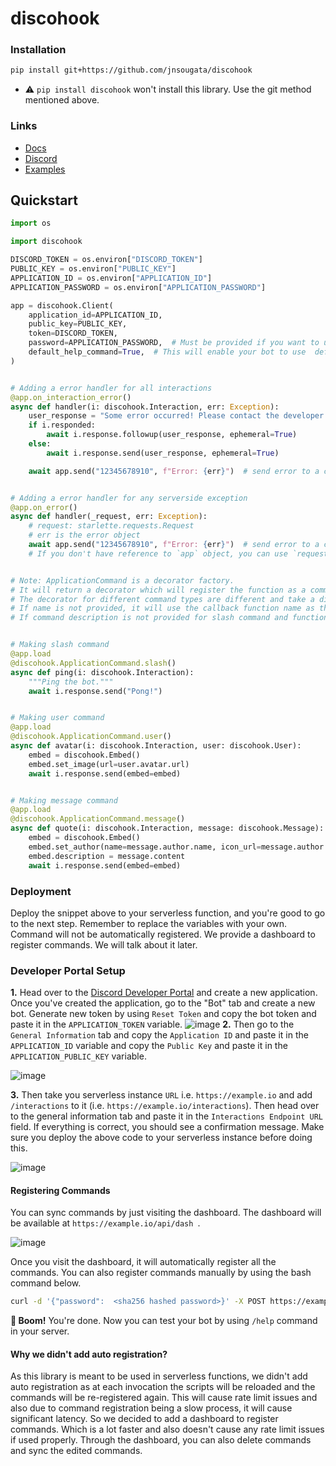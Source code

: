 # discohook

### Installation

```bash
pip install git+https://github.com/jnsougata/discohook
```
- ⚠️ `pip install discohook` won't install this library. Use the git method mentioned above.

### Links

- [Docs](https://discohook.readthedocs.io/en/latest/)
- [Discord](https://discord.gg/5PwqKbM7wu)
- [Examples](examples)

## Quickstart

```python
import os

import discohook

DISCORD_TOKEN = os.environ["DISCORD_TOKEN"]
PUBLIC_KEY = os.environ["PUBLIC_KEY"]
APPLICATION_ID = os.environ["APPLICATION_ID"]
APPLICATION_PASSWORD = os.environ["APPLICATION_PASSWORD"]

app = discohook.Client(
    application_id=APPLICATION_ID,
    public_key=PUBLIC_KEY,
    token=DISCORD_TOKEN,
    password=APPLICATION_PASSWORD,  # Must be provided if you want to use the dashboard.
    default_help_command=True,  # This will enable your bot to use  default help command (/help).
)


# Adding a error handler for all interactions
@app.on_interaction_error()
async def handler(i: discohook.Interaction, err: Exception):
    user_response = "Some error occurred! Please contact the developer."
    if i.responded:
        await i.response.followup(user_response, ephemeral=True)
    else:
        await i.response.send(user_response, ephemeral=True)

    await app.send("12345678910", f"Error: {err}")  # send error to a channel in development server


# Adding a error handler for any serverside exception
@app.on_error()
async def handler(_request, err: Exception):
    # request: starlette.requests.Request
    # err is the error object
    await app.send("12345678910", f"Error: {err}")  # send error to a channel in development server
    # If you don't have reference to `app` object, you can use `request.app` to get the app object.


# Note: ApplicationCommand is a decorator factory.
# It will return a decorator which will register the function as a command.
# The decorator for different command types are different and take a different set of arguments.
# If name is not provided, it will use the callback function name as the command name
# If command description is not provided for slash command and function's docstring is not found, it will raise ValueError.


# Making slash command
@app.load
@discohook.ApplicationCommand.slash()
async def ping(i: discohook.Interaction):
    """Ping the bot."""
    await i.response.send("Pong!")


# Making user command
@app.load
@discohook.ApplicationCommand.user()
async def avatar(i: discohook.Interaction, user: discohook.User):
    embed = discohook.Embed()
    embed.set_image(url=user.avatar.url)
    await i.response.send(embed=embed)


# Making message command
@app.load
@discohook.ApplicationCommand.message()
async def quote(i: discohook.Interaction, message: discohook.Message):
    embed = discohook.Embed()
    embed.set_author(name=message.author.name, icon_url=message.author.avatar.url)
    embed.description = message.content
    await i.response.send(embed=embed)

```
### Deployment
Deploy the snippet above to your serverless function, and you're good to go to the next step.
Remember to replace the variables with your own.
Command will not be automatically registered.
We provide a dashboard to register commands.
We will talk about it later.

### Developer Portal Setup
**1.** Head over to the [Discord Developer Portal](https://discord.com/developers/applications) and create a new application. Once you've created the application, go to the "Bot" tab and create a new bot. Generate new token by using `Reset Token` and copy the bot token and paste it in the `APPLICATION_TOKEN` variable.
![image](https://user-images.githubusercontent.com/53375272/205481601-934f7304-96a1-493f-82ed-91a3890e6352.png)
**2.** Then go to the `General Information` tab and copy the `Application ID` and paste it in the `APPLICATION_ID` variable and copy the `Public Key` and paste it in the `APPLICATION_PUBLIC_KEY` variable.

![image](https://user-images.githubusercontent.com/53375272/205481675-5e2f338f-7524-4e70-af65-bacfa48d1541.png)

**3.** Then take you serverless instance `URL` i.e. `https://example.io` and add `/interactions` to it (i.e. `https://example.io/interactions`). Then head over to the general information tab and paste it in the `Interactions Endpoint URL` field. If everything is correct, you should see a confirmation message. Make sure you deploy the above code to your serverless instance before doing this.

![image](https://user-images.githubusercontent.com/53375272/205481706-3ecae6ba-1c98-4b55-bcfd-bf42ac1ad10e.png)


#### Registering Commands
You can sync commands by just visiting the dashboard.
The dashboard will be available at `https://example.io/api/dash `. 

![image](https://github.com/jnsougata/discohook/assets/53375272/b174878b-7aac-4e05-83cc-62f00dfa8c80)

Once you visit the dashboard, it will automatically register all the commands. 
You can also register commands manually by using the bash command below.   
```bash
curl -d '{"password":  <sha256 hashed password>}' -X POST https://example.io/api/sync  
```

**🎉 Boom!** You're done. Now you can test your bot by using ` /help ` command in your server.

#### Why we didn't add auto registration?
As this library is meant to be used in serverless functions,
we didn't add auto registration as at each invocation the scripts will be reloaded
and the commands will be re-registered again.
This will cause rate limit issues and also due to command registration being a slow process,
it will cause significant latency.
So we decided to add a dashboard to register commands.
Which is a lot faster and also doesn't cause any rate limit issues if used properly.
Through the dashboard, you can also delete commands and sync the edited commands.
